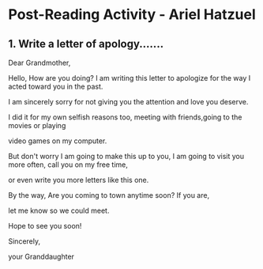 # Post-Reading Activity - Ariel Hatzuel

## 1. Write a letter of apology.......

Dear Grandmother,

Hello, How are you doing? I am writing this letter to apologize for the way I acted toward you in the past.

I am sincerely sorry for not giving you the attention and love you deserve. 



I did it for my own selfish reasons too, meeting with friends,going to the movies or playing

 video games on my computer. 



But don't worry I am going to  make this up to you, I am going to visit you more often, call you on my free time,

or even write you more letters like this one.



By the way, Are you coming to town anytime soon? If you are, 

let me know so we could meet.



Hope to see you soon! 



Sincerely,

your Granddaughter 





